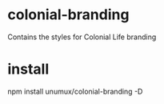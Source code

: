 # colonial-branding
Contains the styles for Colonial Life branding 


# install
npm install unumux/colonial-branding -D
